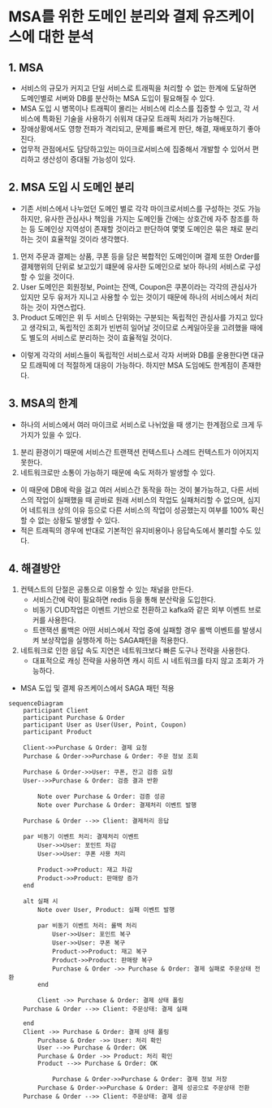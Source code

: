 # MSA를 위한 도메인 분리와 결제 유즈케이스에 대한 분석

## 1. MSA
- 서비스의 규모가 커지고 단일 서비스로 트래픽을 처리할 수 없는 한계에 도달하면 도메인별로 서버와 DB를 분산하는 MSA 도입이 필요해질 수 있다.
- MSA 도입 시 병목이나 트래픽이 몰리는 서비스에 리소스를 집중할 수 있고, 각 서비스에 특화된 기술을 사용하기 쉬워져 대규모 트래픽 처리가 가능해진다.
- 장애상황에서도 영향 전파가 격리되고, 문제를 빠르게 판단, 해결, 재배포하기 좋아진다.
- 업무적 관점에서도 담당하고있는 마이크로서비스에 집중해서 개발할 수 있어서 편리하고 생산성이 증대될 가능성이 있다.

## 2. MSA 도입 시 도메인 분리
- 기존 서비스에서 나누었던 도메인 별로 각각 마이크로서비스를 구성하는 것도 가능하지만, 유사한 관심사나 책임을 가지는 도메인들 간에는 상호간에 자주 참조를 하는 등 도메인상 지역성이 존재할 것이라고 판단하여 몇몇 도메인은 묶은 채로 분리하는 것이 효율적일 것이라 생각했다.
1) 먼저 주문과 결제는 상품, 쿠폰 등을 담은 복합적인 도메인이며 결제 또한 Order를 결제행위의 단위로 보고있기 떄문에 유사한 도메인으로 보아 하나의 서비스로 구성할 수 있을 것이다.
2) User 도메인은 회원정보, Point는 잔액, Coupon은 쿠폰이라는 각각의 관심사가 있지만 모두 유저가 지니고 사용할 수 있는 것이기 때문에 하나의 서비스에서 처리하는 것이 자연스럽다.
3) Product 도메인은 위 두 서비스 단위와는 구분되는 독립적인 관심사를 가지고 있다고 생각되고, 독립적인 조회가 빈번히 일어날 것이므로 스케일아웃을 고려했을 때에도 별도의 서비스로 분리하는 것이 효율적일 것이다.
- 이렇게 각각의 서비스들이 독립적인 서비스로서 각자 서버와 DB를 운용한다면 대규모 트래픽에 더 적절하게 대응이 가능하다. 하지만 MSA 도임에도 한계점이 존재한다.

## 3. MSA의 한계
- 하나의 서비스에서 여러 마이크로 서비스로 나뉘었을 때 생기는 한계점으로 크게 두가지가 있을 수 있다.
1) 분리 환경이기 때문에 서비스간 트랜잭션 컨텍스트나 스레드 컨텍스트가 이어지지 못한다.
2) 네트워크로만 소통이 가능하기 때문에 속도 저하가 발생할 수 있다.
- 이 때문에 DB에 락을 걸고 여러 서비스간 동작을 하는 것이 불가능하고, 다른 서비스의 작업이 실패했을 때 곧바로 원래 서비스의 작업도 실패처리할 수 없으며, 심지어 네트워크 상의 이유 등으로 다른 서비스의 작업이 성공했는지 여부를 100% 확신할 수 없는 상황도 발생할 수 있다.
- 적은 트래픽의 경우에 반대로 기본적인 유지비용이나 응답속도에서 불리할 수도 있다.

## 4. 해결방안
1) 컨텍스트의 단절은 공통으로 이용할 수 있는 채널을 만든다.
   - 서비스간에 락이 필요하면 redis 등을 통해 분산락을 도입한다.
   - 비동기 CUD작업은 이벤트 기반으로 전환하고 kafka와 같은 외부 이벤트 브로커를 사용한다.
   - 트랜잭션 롤백은 어떤 서비스에서 작업 중에 실패할 경우 롤백 이벤트를 발생시켜 보상작업을 실행하게 하는 SAGA패턴을 적용한다.
2) 네트워크로 인한 응답 속도 지연은 네트워크보다 빠른 도구나 전략을 사용한다.
   - 대표적으로 캐싱 전략을 사용하면 캐시 히트 시 네트워크를 타지 않고 조회가 가능하다.
- MSA 도입 및 결제 유즈케이스에서 SAGA 패턴 적용
```mermaid
sequenceDiagram
    participant Client
    participant Purchase & Order
    participant User as User(User, Point, Coupon)
    participant Product
    
    Client->>Purchase & Order: 결제 요청
    Purchase & Order->>Purchase & Order: 주문 정보 조회
    
    Purchase & Order->>User: 쿠폰, 잔고 검증 요청
    User-->>Purchase & Order: 검증 결과 반환

        Note over Purchase & Order: 검증 성공
        Note over Purchase & Order: 결제처리 이벤트 발행

    Purchase & Order -->> Client: 결제처리 응답

    par 비동기 이벤트 처리: 결제처리 이벤트
        User->>User: 포인트 차감
        User->>User: 쿠폰 사용 처리
        
        Product->>Product: 재고 차감
        Product->>Product: 판매량 증가
    end

    alt 실패 시
        Note over User, Product: 실패 이벤트 발행
        
        par 비동기 이벤트 처리: 롤백 처리
            User->>User: 포인트 복구
            User->>User: 쿠폰 복구
            Product->>Product: 재고 복구
            Product->>Product: 판매량 복구
            Purchase & Order ->> Purchase & Order: 결제 실패로 주문상태 전환
        end

        Client ->> Purchase & Order: 결제 상태 폴링
    Purchase & Order -->> Client: 주문상태: 결제 실패
        
    end
    Client ->> Purchase & Order: 결제 상태 폴링
        Purchase & Order ->> User: 처리 확인
        User -->> Purchase & Order: OK
        Purchase & Order ->> Product: 처리 확인
        Product -->> Purchase & Order: OK

            Purchase & Order->>Purchase & Order: 결제 정보 저장
        Purchase & Order->>Purchase & Order: 결제 성공으로 주문상태 전환
    Purchase & Order -->> Client: 주문상태: 결제 성공
```